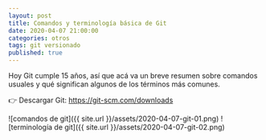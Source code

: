 ```yaml
---
layout: post
title: Comandos y terminología básica de Git
date: 2020-04-07 21:00:00
categories: otros
tags: git versionado
published: true
---
```



Hoy Git cumple 15 años, así que acá va un breve resumen sobre comandos usuales y qué significan algunos de los términos más comunes.

👉 Descargar Git: https://git-scm.com/downloads

![comandos de git]({{ site.url }}/assets/2020-04-07-git-01.png)
![terminología de git]({{ site.url }}/assets/2020-04-07-git-02.png)
